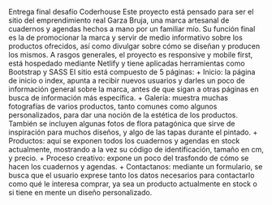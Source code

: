 Entrega final desafío Coderhouse
Este proyecto está pensado para ser el sitio del emprendimiento real Garza Bruja, una marca artesanal de cuadernos y agendas hechos a mano por un familiar mío. Su función final es la de promocionar la marca y servir de medio informativo sobre los productos  ofrecidos, así como divulgar sobre cómo se diseñan y producen los mismos.
A rasgos generales, el proyecto es responsive y mobile first, está hospedado mediante Netlify y tiene aplicadas herramientas como Bootstrap y SASS
El sitio está compuesto de 5 páginas:
    + Inicio: la página de inicio o index, apunta a recibir nuevos usuarios y darles un poco de información general sobre la  marca, antes de que sigan a otras páginas en busca de información más específica.
    + Galería: muestra muchas fotografías de varios productos, tanto comunes como algunos personalizados, para dar una noción de la estética de los productos. También se incluyen algunas fotos de flora patagónica que sirve de inspiración para muchos diseños, y algo de las tapas durante el pintado.
    + Productos: aquí se exponen todos los cuadernos y agendas en stock actualmente, mostrando a la vez su código de identificación, tamaño en cm, y precio.
    + Proceso creativo: expone un poco del trasfondo de cómo se hacen los cuadernos y agendas.
    + Contactanos: mediante un formulario, se busca que el usuario exprese tanto los datos necesarios para contactarlo como qué le interesa comprar, ya sea un producto actualmente en stock o si tiene en mente un diseño personalizado.